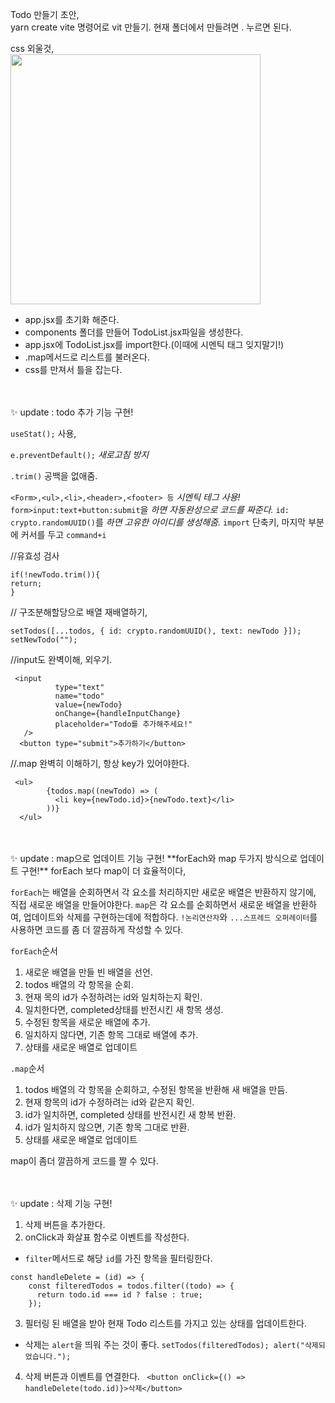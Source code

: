 Todo 만들기 초안,</br>
yarn create vite 명령어로 vit 만들기.
현재 폴더에서 만들려면 . 누르면 된다.

css 외울것,</br>
<img src='https://teamsparta.notion.site/image/https%3A%2F%2Fprod-files-secure.s3.us-west-2.amazonaws.com%2F83c75a39-3aba-4ba4-a792-7aefe4b07895%2Fbf5aace6-8f0f-46cc-bda8-b14a901881d8%2FUntitled.png?table=block&id=699adf24-b18d-4649-bd33-6e10bbfdc439&spaceId=83c75a39-3aba-4ba4-a792-7aefe4b07895&width=2000&userId=&cache=v2' width="400" height='auto'>

- app.jsx를 초기화 해준다.
- components 폴더를 만들어 TodoList.jsx파일을 생성한다.
- app.jsx에 TodoList.jsx를 import한다.(이때에 시멘틱 태그 잊지말기!)
- .map메서드로 리스트를 불러온다.
- css를 만져서 틀을 잡는다.

</br>
</br>
✨ update  : todo 추가 기능 구현!

`useStat();` 사용,

 `e.preventDefault();`  _새로고침 방지_

`.trim()` 공백을 없애줌.

` <Form>,<ul>,<li>,<header>,<footer> 등 ` _시멘틱 테그 사용!_
`form>input:text+button:submit`을 _하면 자동완성으로 코드를 짜준다._
`id: crypto.randomUUID()`를 _하면 고유한 아이디를 생성해줌._
`import` 단축키, 마지막 부분에 커서를 두고 `command+i`

 //유효성 검사 
```
if(!newTodo.trim()){
return;
}
``` 

 // 구조분해할당으로 배열 재배열하기,
```
setTodos([...todos, { id: crypto.randomUUID(), text: newTodo }]);
setNewTodo("");
```

//input도 완벽이해, 외우기.
```
 <input
          type="text"
          name="todo"
          value={newTodo}
          onChange={handleInputChange}
          placeholder="Todo를 추가해주세요!"
   />
  <button type="submit">추가하기</button>
```
//.map 완벽히 이해하기, 항상 key가 있어야한다.
```
 <ul>
        {todos.map((newTodo) => (
          <li key={newTodo.id}>{newTodo.text}</li>
        ))}
  </ul>
```

</br>
</br>
✨ update  : map으로 업데이트 기능 구현!
**forEach와 map 두가지 방식으로 업데이트 구현!**
forEach 보다 map이 더 효율적이다,

`forEach`는 배열을 순회하면서 각 요소를 처리하지만 새로운 배열은 반환하지 않기에, 직접 새로운 배열을 만들어야한다.
`map`은 각 요소를 순회하면서 새로운 배열을 반환하여, 업데이트와 삭제를 구현하는데에 적합하다.
`!논리연산자`와 `...스프레드 오퍼레이터`를 사용하면 코드를 좀 더 깔끔하게 작성할 수 있다.

`forEach`순서
  1. 새로운 배열을 만들 빈 배열을 선언.
  2. todos 배열의 각 항목을 순회.
  3. 현재 목의 id가 수정하려는 id와 일치하는지 확인.
  4. 일치한다면, completed상태를 반전시킨 새 항목 생성.
  5. 수정된 항목을 새로운 배열에 추가.
  6. 일치하지 않다면, 기존 항목 그대로 배열에 추가.
  7. 상태를 새로운 배열로 업데이트

`.map`순서
  1. todos 배열의 각 항목을 순회하고, 수정된 항목을 반환해 새 배열을 만듬.
  2. 현재 항목의 id가 수정하려는 id와 같은지 확인.
  3.  id가 일치하면, completed 상태를 반전시킨 새 항복 반환.
  4. id가 일치하지 않으면, 기존 항목 그대로 반환.
  5. 상태를 새로운 배열로 업데이트

map이 좀더 깔끔하게 코드를 짤 수 있다.


</br>
</br>
✨ update  : 삭제 기능 구현!

1. 삭제 버튼을 추가한다.
2. onClick과 화살표 함수로 이벤트를 작성한다.
 - `filter`메서드로 해당 `id`를 가진 항목을 필터링한다.
```
const handleDelete = (id) => {
    const filteredTodos = todos.filter((todo) => {
      return todo.id === id ? false : true;
    });
```

3. 필터링 된 배열을 받아 현재 Todo 리스트를 가지고 있는 상태를 업데이트한다.
 - 삭제는 `alert`을 띄워 주는 것이 좋다.
`setTodos(filteredTodos);
    alert("삭제되었습니다.");`

4. 삭제 버튼과 이벤트를 연결한다.
` <button onClick={() => handleDelete(todo.id)}>삭제</button>`
